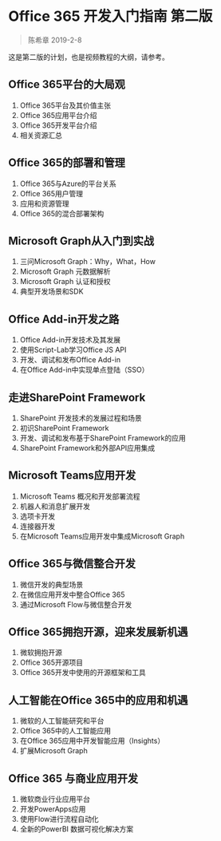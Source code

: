 # Office 365 开发入门指南 第二版

> 陈希章 2019-2-8

这是第二版的计划，也是视频教程的大纲，请参考。

## Office 365平台的大局观

1. Office 365平台及其价值主张
1. Office 365应用平台介绍
1. Office 365开发平台介绍
1. 相关资源汇总

## Office 365的部署和管理

1. Office 365与Azure的平台关系
1. Office 365用户管理
1. 应用和资源管理
1. Office 365的混合部署架构

## Microsoft Graph从入门到实战

1. 三问Microsoft Graph：Why，What，How
1. Microsoft Graph 元数据解析
1. Microsoft Graph 认证和授权
1. 典型开发场景和SDK

## Office Add-in开发之路

1. Office Add-in开发技术及其发展
1. 使用Script-Lab学习Office JS API
1. 开发、调试和发布Office Add-in
1. 在Office Add-in中实现单点登陆（SSO）

## 走进SharePoint Framework

1. SharePoint 开发技术的发展过程和场景
1. 初识SharePoint Framework
1. 开发、调试和发布基于SharePoint Framework的应用
1. SharePoint Framework和外部API应用集成

## Microsoft Teams应用开发

1. Microsoft Teams 概况和开发部署流程
1. 机器人和消息扩展开发
1. 选项卡开发
1. 连接器开发
1. 在Microsoft Teams应用开发中集成Microsoft Graph

## Office 365与微信整合开发

1. 微信开发的典型场景
1. 在微信应用开发中整合Office 365
1. 通过Microsoft Flow与微信整合开发

## Office 365拥抱开源，迎来发展新机遇

1. 微软拥抱开源
1. Office 365开源项目
1. Office 365开发中使用的开源框架和工具

## 人工智能在Office 365中的应用和机遇

1. 微软的人工智能研究和平台
1. Office 365中的人工智能应用
1. 在Office 365应用中开发智能应用（Insights）
1. 扩展Microsoft Graph

## Office 365 与商业应用开发

1. 微软商业行业应用平台
1. 开发PowerApps应用
1. 使用Flow进行流程自动化
1. 全新的PowerBI 数据可视化解决方案
